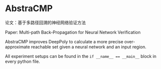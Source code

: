 # AbstraCMP

论文：基于多路径回溯的神经网络验证方法

Paper: Multi-path Back-Propagation for Neural Network Verification

AbstraCMP improves DeepPoly to calculate a more precise over-approximate reachable set given a neural network and an input region.

All experiment setups can be found in the `if __name__ == __main__` block in every python file.  